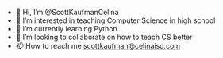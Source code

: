 - 👋 Hi, I’m @ScottKaufmanCelina
- 👀 I’m interested in teaching Computer Science in high school
- 🌱 I’m currently learning Python
- 💞️ I’m looking to collaborate on how to teach CS better
- 📫 How to reach me scottkaufman@celinaisd.com

<!---
ScottKaufmanCelina/ScottKaufmanCelina is a ✨ special ✨ repository because its `README.md` (this file) appears on your GitHub profile.
You can click the Preview link to take a look at your changes.
--->
